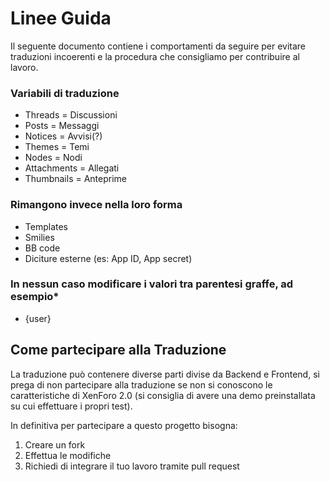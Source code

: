 # Linee Guida
Il seguente documento contiene i comportamenti da seguire per evitare traduzioni incoerenti e la procedura che consigliamo per contribuire al lavoro.

### Variabili di traduzione
- Threads = Discussioni
- Posts = Messaggi
- Notices = Avvisi(?)
- Themes = Temi
- Nodes = Nodi
- Attachments = Allegati
- Thumbnails = Anteprime

### Rimangono invece nella loro forma
- Templates
- Smilies
- BB code
- Diciture esterne (es: App ID, App secret)

### In nessun caso modificare i valori tra parentesi graffe, ad esempio*
- {user}


## Come partecipare alla Traduzione
La traduzione può contenere diverse parti divise da Backend e Frontend, si prega di non partecipare alla traduzione se non si conoscono le caratteristiche di XenForo 2.0 (si consiglia di avere una demo preinstallata su cui effettuare i propri test).

In definitiva per partecipare a questo progetto bisogna:
1. Creare un fork
2. Effettua le modifiche
3. Richiedi di integrare il tuo lavoro tramite pull request
